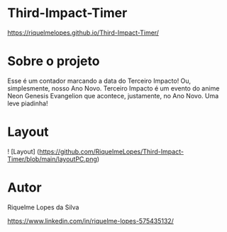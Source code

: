 # Third-Impact-Timer

https://riquelmelopes.github.io/Third-Impact-Timer/

# Sobre o projeto

Esse é um contador marcando a data do Terceiro Impacto! Ou, simplesmente, nosso Ano Novo.
Terceiro Impacto é um evento do anime Neon Genesis Evangelion que acontece, justamente, no Ano Novo. Uma leve piadinha!

# Layout

! [Layout] (https://github.com/RiquelmeLopes/Third-Impact-Timer/blob/main/layoutPC.png) 

# Autor

Riquelme Lopes da Silva

https://www.linkedin.com/in/riquelme-lopes-575435132/

